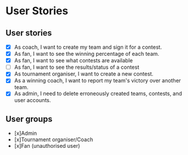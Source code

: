 # User Stories

## User stories

- [x] As coach, I want to create my team and sign it for a contest.
- [x] As fan, I want to see the winning percentage of each team.
- [x] As fan, I want to see what contests are available
- [ ] As fan, I want to see the results/status of a contest
- [x] As tournament organiser, I want to create a new contest.
- [x] As a winning coach, I want to report my team's victory over another team.
- [x] As admin, I need to delete erroneously created teams, contests, and user accounts.

## User groups
- [x]Admin
- [x]Tournament organiser/Coach
- [x]Fan (unauthorised user)

